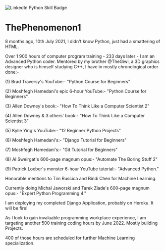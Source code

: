 ![LinkedIn Python Skill Badge](https://user-images.githubusercontent.com/96743401/154258965-dc261437-a916-442b-aed4-0d6ea3e095c8.png)
# ThePhenomenon1

8 months ago, 10th July 2021, I didn't know Python, just had a smattering of HTML.

Over 1 900 hours of computer program training - 233 days later - I am an Advanced Python coder.
Mentored by my brother @TheGiwi, a 3D graphics designer who is himself studying C++, I have in mostly chronological order done:-

(1) Brad Traversy's YouTube:-  "Python Course for Beginners"

(2) Moshfegh Hamedani's epic 6-hour YouTube:- "Python Course for Beginners"

(3) Allen Downey's book:- "How To Think Like a Computer Scientist 2"

(4) Allen Downey & 3 others' book:- "How To Think Like a Computer Scientist 3"

(5) Kylie Ying's YouTube:- "12 Beginner Python Projects" 

(6) Moshfegh Hamedani's:- "Django Tutorial for Beginners" 

(7) Moshfegh Hamedani's:- "Git Tutorial for Beginners"

(8) Al Sweirgat's 600-page magnum opus:- "Automate The Boring Stuff 2"

(9) Patrick Loeber's monster 6-hour YouTube tutorial:- "Advanced Python."

Honorable mentions to Tim Ruscica and Bindi Chen for Machine Learning.

Currently doing Michal Jaworski and Tarek Ziade's 600-page magnum opus:- "Expert Python Programming 4."

I am deploying my completed Django Application, probably on Heroku. It will be fire!

As I look to gain invaluable programming workplace experience, I am targeting another 500 training coding hours by June 2022.
Mostly building Projects.

400 of those hours are scheduled for further Machine Learning specialization.
